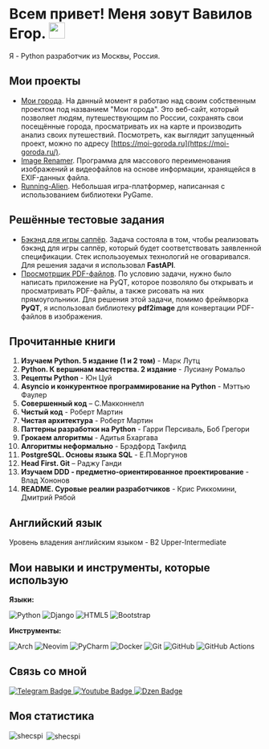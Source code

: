 <h1>
  Всем привет! Меня зовут Вавилов Егор.
  <img src="https://github.com/blackcater/blackcater/raw/main/images/Hi.gif" height="32"/>
</h1>

Я - Python разработчик из Москвы, Россия.  

## Мои проекты    
- [Мои города](https://github.com/Shecspi/MoiGoroda). На данный момент я работаю над своим собственным проектом под названием "Мои города". Это веб-сайт, который позволяет людям, путешествующим по России, сохранять свои посещённые города, просматривать их на карте и производить анализ своих путешествий. Посмотреть, как выглядит запущенный проект, можно по адресу [https://moi-goroda.ru](https://moi-goroda.ru/).   
- [Image Renamer](https://github.com/Shecspi/ImageRenamer). Программа для массового переименования изображений и видеофайлов на основе информации, хранящейся в EXIF-данных файла.
- [Running-Alien](https://github.com/Shecspi/Running-Alien). Небольшая игра-платформер, написанная с использованием библиотеки PyGame.

## Решённые тестовые задания
* [Бэкэнд для игры саппёр](https://github.com/Shecspi/test_task__sapper). Задача состояла в том, чтобы реализовать бэкэнд для игры саппёр, который будет соответствовать заявленной спецификации. Стек использоуемых технологий не оговаривался. Для решения задачи я использовал **FastAPI**.
* [Просмотрщик PDF-файлов](https://github.com/Shecspi/test_task__PDFViewer). По условию задачи, нужно было написать приложение на PyQT, которое позволяло бы открывать и просматривать PDF-файлы, а также рисовать на них прямоугольники. Для решения этой задачи, помимо фреймворка **PyQT**, я использовал библиотеку **pdf2image** для конвертации PDF-файлов в изображения.

## Прочитанные книги
1. **Изучаем Python. 5 издание (1 и 2 том)** - Марк Лутц
2. **Python. К вершинам мастерства. 2 издание** - Лусиану Ромальо
3. **Рецепты Python** - Юн Цуй
4. **Asyncio и конкурентное программирование на Python** - Мэттью Фаулер
5. **Совершенный код** – С.Макконнелл
6. **Чистый код** - Роберт Мартин
7. **Чистая архитектура** - Роберт Мартин
8. **Паттерны разработки на Python** - Гарри Персиваль, Боб Грегори
9. **Грокаем алгоритмы** - Адитья Бхаргава
10. **Алгоритмы неформально** - Брэдфорд Такфилд
11. **PostgreSQL. Основы языка SQL** - Е.П.Моргунов
12. **Head First. Git** – Раджу Ганди
13. **Изучаем DDD - предметно-ориентированное проектирование** - Влад Хононов
14. **README. Суровые реалии разработчиков** - Крис Риккомини, Дмитрий Рябой

## Английский язык
Уровень владения английским языком - B2 Upper-Intermediate

## Мои навыки и инструменты, которые использую
**Языки:**

![Python](https://img.shields.io/badge/python-3670A0?style=for-the-badge&logo=python&logoColor=ffdd54)
![Django](https://img.shields.io/badge/django-%23092E20.svg?style=for-the-badge&logo=django&logoColor=white)
![HTML5](https://img.shields.io/badge/html5-%23E34F26.svg?style=for-the-badge&logo=html5&logoColor=white)
![Bootstrap](https://img.shields.io/badge/bootstrap-%23563D7C.svg?style=for-the-badge&logo=bootstrap&logoColor=white)

**Инструменты:**

![Arch](https://img.shields.io/badge/Arch%20Linux-1793D1?logo=arch-linux&logoColor=fff&style=for-the-badge)
![Neovim](https://img.shields.io/badge/NeoVim-%2357A143.svg?&style=for-the-badge&logo=neovim&logoColor=white)
![PyCharm](https://img.shields.io/badge/pycharm-143?style=for-the-badge&logo=pycharm&logoColor=black&color=black&labelColor=green)
![Docker](https://img.shields.io/badge/docker-%230db7ed.svg?style=for-the-badge&logo=docker&logoColor=white)
![Git](https://img.shields.io/badge/git-%23F05033.svg?style=for-the-badge&logo=git&logoColor=white)
![GitHub](https://img.shields.io/badge/github-%23121011.svg?style=for-the-badge&logo=github&logoColor=white)
![GitHub Actions](https://img.shields.io/badge/github%20actions-%232671E5.svg?style=for-the-badge&logo=githubactions&logoColor=white)

## Связь со мной
  
<div id="badges">
  <a href="your-twitter-URL">
    <img src="https://img.shields.io/badge/Telegram-blue?style=for-the-badge&logo=twitter&logoColor=white" alt="Telegram Badge"/>
  </a>
  <a href="your-youtube-URL">
    <img src="https://img.shields.io/badge/YouTube-red?style=for-the-badge&logo=youtube&logoColor=white" alt="Youtube Badge"/>
  </a>
  <a href="https://dzen.ru/rossiya_naiznanku">
    <img src="https://img.shields.io/badge/Dzen-black?style=for-the-badge" alt="Dzen Badge"/>
  </a>
</div>

## Моя статистика

<p>
  <img align="left" src="https://github-readme-stats.vercel.app/api/top-langs?username=shecspi&show_icons=true&locale=en&layout=compact" alt="shecspi" />
  &nbsp;<img align="center" src="https://github-readme-streak-stats.herokuapp.com/?user=shecspi&" alt="shecspi" />
</p>
